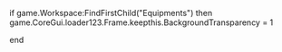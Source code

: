 if game.Workspace:FindFirstChild("Equipments") then
game.CoreGui.loader123.Frame.keepthis.BackgroundTransparency = 1

end
